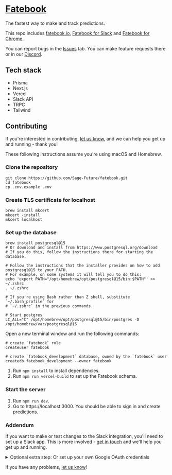 # [Fatebook](https://fatebook.io)

The fastest way to make and track predictions.

This repo includes [fatebook.io](https://fatebook.io), [Fatebook for Slack](fatebook.io/for-slack) and [Fatebook for Chrome](https://fatebook.io/extension).

You can report bugs in the [Issues](https://github.com/Sage-Future/fatebook/issues) tab. You can make feature requests there or in our [Discord](https://discord.gg/mt9YVB8VDE).

## Tech stack

- Prisma
- Next.js
- Vercel
- Slack API
- TRPC
- Tailwind

## Contributing

If you're interested in contributing, [let us know](https://github.com/Sage-Future/fatebook/issues), and we can help you get up and running - thank you!

These following instructions assume you're using macOS and Homebrew.

### Clone the repository

```shell
git clone https://github.com/Sage-Future/fatebook.git
cd fatebook
cp .env.example .env
```

### Create TLS certificate for localhost

```shell
brew install mkcert
mkcert -install
mkcert localhost
```

### Set up the database

```shell
brew install postgresql@15
# Or download and install from https://www.postgresql.org/download
# If you do this, follow the instructions there for starting the database.

# Follow the instructions that the installer provides on how to add postgresql@15 to your PATH.
# For example, on some systems it will tell you to do this:
echo 'export PATH="/opt/homebrew/opt/postgresql@15/bin:$PATH"' >> ~/.zshrc
. ~/.zshrc

# If you're using Bash rather than Z shell, substitute `~/.bash_profile` for
# `~/.zshrc` in the previous commands.

# Start postgres
LC_ALL="C" /opt/homebrew/opt/postgresql@15/bin/postgres -D /opt/homebrew/var/postgresql@15
```

Open a new terminal window and run the following commands:

```shell
# create `fatebook` role
createuser fatebook

# create `fatebook_development` database, owned by the `fatebook` user
createdb fatebook_development --owner fatebook
```

1. Run `npm install` to install dependencies.
2. Run `npm run vercel-build` to set up the Fatebook schema.

### Start the server

1. Run `npm run dev`.
2. Go to https://localhost:3000. You should be able to sign in and create predictions.

### Addendum

If you want to make or test changes to the Slack integration, you'll need to set up a Slack app. This is more involved - [get in touch](https://github.com/Sage-Future/fatebook/issues) and we'll help you get up and running.

<details>
  <summary>Optional extra step: Or set up your own Google OAuth credentials</summary>

Your `.env.example` is prefilled with the shared Fatebook developer Google OAuth credentials. If you'd like to create your own (e.g., to change the configuration), follow these steps:

1. Go to https://console.cloud.google.com/apis/credentials.
2. Click <kbd>Configure a project</kbd>. (Or, if you've previously made a project, click <kbd>Your project</kbd> -> <kbd>New project</kbd> -> Select your new project)
3. Click <kbd>CREATE CREDENTIALS</kbd>.
4. Select `OAuth client ID`.
5. You may need to follow the instructions in "Create consent screen" - select all non-sensitive scopes. Then try 3-4 again.
6. For `Application type` select `Web application`.
7. Under `Name` type something like `Fatebook development`.
8. Under `Authorized redirect URIs`, click <kbd>ADD URI</kbd> and under `URIs 1` type `https://localhost:3000/api/auth/callback/google`.
9. Open the `.env` file in the root of the `fatebook` repository. Copy and paste the `Client ID` value after `GOOGLE_CLIENT_ID=` in `fatebook/.env`, and do the same for `Client secret` and `GOOGLE_CLIENT_SECRET=`.
</details>

If you have any problems, [let us know](https://github.com/Sage-Future/fatebook/issues)!
